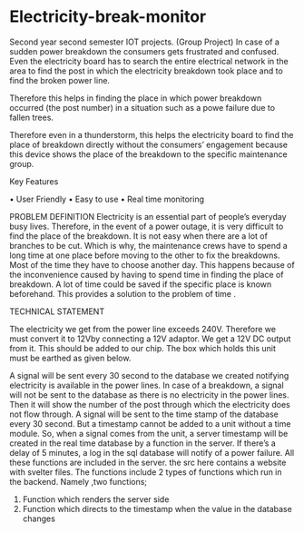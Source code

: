 # Electricity-break-monitor
Second year second semester IOT projects. (Group Project)
In case of a sudden power breakdown the consumers gets frustrated and confused. Even the electricity board has to search the entire electrical network in the area to find the post in which the electricity breakdown took place and to find the broken power line.

Therefore this helps in finding the place in which power breakdown occurred (the post number) in a situation such as a powe failure due to fallen trees.

Therefore even in a thunderstorm, this helps the electricity board to find the place of breakdown directly without the consumers’ engagement because this device shows the place of the breakdown to the specific maintenance group.

Key Features 

• User Friendly 
• Easy to use 
• Real time monitoring

PROBLEM DEFINITION
Electricity is an essential part of people’s everyday busy lives. Therefore, in the event of a power outage, it is very difficult to find the place of the breakdown. It is not easy when there are a lot of branches to be cut. Which is why, the maintenance crews have to spend a long time at one place before moving to the other to fix the breakdowns. Most of the time they have to choose another day. 
This happens because of the inconvenience caused by having to spend time in finding the place of breakdown.
A lot of time could be saved if the specific place is known beforehand. 
This provides a solution to the problem of time .


TECHNICAL STATEMENT

The electricity we get from the power line exceeds 240V. Therefore we must convert it to 12Vby connecting a 12V adaptor. We get a 12V DC output from it. This should be added to our chip. 
The box which holds this unit must be earthed as given below.

A signal will be sent every 30 second to the database we created notifying electricity is available in the power lines.
In case of a breakdown, a signal will not be sent to the database as there is no electricity in the power lines. 
Then it will show the number of the post through which the electricity does not flow through.
A signal will be sent to the time stamp of the database every 30 second. But a timestamp cannot be added to a unit without a time module. 
So, when a signal comes from the unit, a server timestamp will be created in the real time database by a function in the server. 
If there’s a delay of 5 minutes, a log in the sql database will notify of a power failure.
All these functions are included in the server.
the src here contains a website with svelter files. The functions include 2 types of functions which run in the backend. Namely ,two functions;

 1. Function which renders the server side
 2. Function which directs to the timestamp when the value in the database changes

